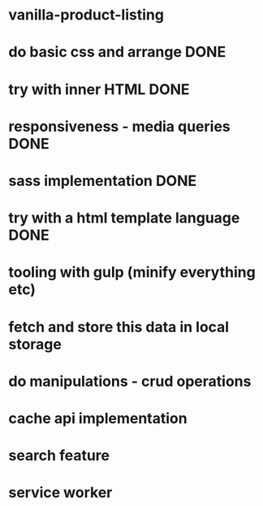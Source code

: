 # vanilla-product-listing
# do basic css and arrange DONE
# try with inner HTML DONE
# responsiveness - media queries DONE
# sass implementation DONE
# try with a html template language DONE
# tooling with gulp (minify everything etc)
# fetch and store this data in local storage
# do manipulations - crud operations
# cache api implementation
# search feature
# service worker 